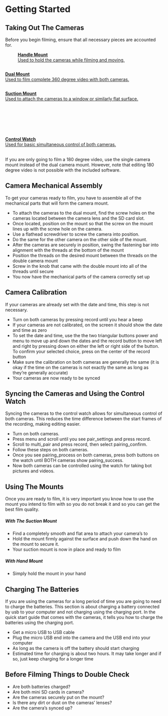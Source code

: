 <style type="text/css" src="/styles/image-gallery.css"></style>
<script type="text/javascript" src="./SCRIPT.js"></script>

# Getting Started

## Taking Out The Cameras

Before you begin filming, ensure that all necessary pieces are accounted for. <br>

<div class="image-gallery">
    <a href="https://dealien.gitbooks.io/vr-camera-handbook/content/assets/handle_mount.png" class="image-gallery" target="_blank">
        <figure class="image-gallery">
            <img src="https://dealien.gitbooks.io/vr-camera-handbook/content/assets/handle_mount_thumbnail.png" alt="" class="image-gallery"> 
            <figcaption><b>Handle Mount</b><br>
            Used to hold the cameras while filming and moving.
</figcaption>
        </figure>
    </a>
    <a href="https://dealien.gitbooks.io/vr-camera-handbook/content/assets/dual_mount.png" class="image-gallery" target="_blank">
        <figure class="image-gallery"><img src="https://dealien.gitbooks.io/vr-camera-handbook/content/assets/dual_mount_thumbnail.png" alt="" class="image-gallery"></figure>
        <figcaption><b>Dual Mount</b><br>
        Used to film complete 360 degree video with both cameras. 
        </figcaption>
    </a>
    <a href="https://dealien.gitbooks.io/vr-camera-handbook/content/assets/suction_mount.png" class="image-gallery" target="_blank">
        <figure class="image-gallery"><img src="https://dealien.gitbooks.io/vr-camera-handbook/content/assets/suction_mount_thumbnail.png" alt="" class="image-gallery"></figure>
        <figcaption><b>Suction Mount</b><br>
        Used to attach the cameras to a window or similarly flat surface. 
        </figcaption>
    </a>
    <a href="https://dealien.gitbooks.io/vr-camera-handbook/content/assets/screw_key.png" class="image-gallery" target="_blank">
        <figure class="image-gallery"><img src="https://dealien.gitbooks.io/vr-camera-handbook/content/assets/screw_key_thumbnail.png" alt="" class="image-gallery"></figure>
    </a>
    <a href="https://dealien.gitbooks.io/vr-camera-handbook/content/assets/camera_bag.png" class="image-gallery" target="_blank">
        <figure class="image-gallery"><img src="https://dealien.gitbooks.io/vr-camera-handbook/content/assets/camera_bag_thumbnail.png" alt="" class="image-gallery"></figure>
    </a>
    <a href="https://dealien.gitbooks.io/vr-camera-handbook/content/assets/camera.png" class="image-gallery" target="_blank">
        <figure class="image-gallery"><img src="https://dealien.gitbooks.io/vr-camera-handbook/content/assets/camera_thumbnail.png" alt="" class="image-gallery"></figure>
    </a>
    <a href="https://dealien.gitbooks.io/vr-camera-handbook/content/assets/lens_cap.png" class="image-gallery" target="_blank">
        <figure class="image-gallery"><img src="https://dealien.gitbooks.io/vr-camera-handbook/content/assets/lens_cap_thumbnail.png" alt="" class="image-gallery"></figure>
    </a>
    <a href="https://dealien.gitbooks.io/vr-camera-handbook/content/assets/lens_ring.png" class="image-gallery" target="_blank">
        <figure class="image-gallery"><img src="https://dealien.gitbooks.io/vr-camera-handbook/content/assets/lens_ring_thumbnail.png" alt="" class="image-gallery"></figure>
    </a>
    <a href="https://dealien.gitbooks.io/vr-camera-handbook/content/assets/protective_lens.png" class="image-gallery" target="_blank">
        <figure class="image-gallery"><img src="https://dealien.gitbooks.io/vr-camera-handbook/content/assets/protective_lens_thumbnail.png" alt="" class="image-gallery"></figure>
    </a>
    <a href="https://dealien.gitbooks.io/vr-camera-handbook/content/assets/watch.png" class="image-gallery" target="_blank">
        <figure class="image-gallery"><img src="https://dealien.gitbooks.io/vr-camera-handbook/content/assets/watch_thumbnail.png" alt="" class="image-gallery"></figure>
        <figcaption><b>Control Watch</b><br>
        Used for basic simultaneous control of both cameras. 
        </figcaption>
    </a>
</div><br>

If you are only going to film a 180 degree video, use the single camera mount instead of the dual camera mount. However, note that editing 180 degree video is not possible with the included software. 


## Camera Mechanical Assembly

To get your cameras ready to film, you have to assemble all of the mechanical parts that will form the camera mount. 

* To attach the cameras to the dual mount, find the screw holes on the cameras located between the camera lens and the SD card slot.
* Once located, position on the mount so that the screw on the mount lines up with the screw hole on the camera.
* Use a flathead screwdriver to screw the camera into position.
* Do the same for the other camera on the other side of the mount.
* After the cameras are securely in position, swing the fastening bar into alignment with the threads at the bottom of the mount
* Position the threads on the desired mount between the threads on the double camera mount
* Screw in the knob that came with the double mount into all of the threads until secure
* You now have the mechanical parts of the camera correctly set up



## Camera Calibration

If your cameras are already set with the date and time, this step is not necessary.
* Turn on both cameras by pressing <span>record</span> until you hear a beep
* If your cameras are not calibrated, on the screen it should show the date and time as zero
* To set the date and time, use the the two triangular buttons <span>power</span> and <span>menu</span> to move up and down the dates and the record button to move left and right by pressing down on either the left or right side of the button. To confirm your selected choice, press on the center of the record button
* Make sure the calibration on both cameras are generally the same (it is okay if the time on the cameras is not exactly the same as long as they’re generally accurate)
* Your cameras are now ready to be synced



## Syncing the Cameras and Using the Control Watch

Syncing the cameras to the control watch allows for simultaneous control of both cameras. This reduces the time difference between the start frames of the recording, making editing easier.
* Turn on both cameras.
* Press <span>menu</span> and scroll until you see <span>pair_settings</span> and press <span>record</span>.
* Scroll to <span>multi_pair</span> and press <span>record</span>, then select <span>pairing_confirm</span>.
* Follow these steps on both cameras.
* Once you see <span>pairing_process</span> on both cameras, press both buttons on the watch until BOTH cameras show <span>pairing_success</span>.
* Now both cameras can be controlled using the watch for taking bot pictures and videos.



## Using The Mounts

Once you are ready to film, it is very important you know how to use the mount you intend to film with so you do not break it and so you can get the best film quality.

##### With The Suction Mount

* Find a completely smooth and flat area to attach your camera’s to
* Hold the mount firmly against the surface and push down the hand on the mount to secure it.
* Your suction mount is now in place and ready to film

##### With Hand Mount

* Simply hold the mount in your hand



## Charging The Batteries

If you are using the cameras for a long period of time you are going to need to charge the batteries. This section is about charging a battery connected by usb to your computer and not charging using the charging port. In the quick start guide that comes with the cameras, it tells you how to charge the batteries using the charging port.

* Get a micro USB to USB cable
* Plug the micro USB end into the camera and the USB end into your computer
* As long as the camera is off the battery should start charging
* Estimated time for charging is about two hours. It may take longer and if so, just keep charging for a longer time



## Before Filming Things to Double Check

* Are both batteries charged?
* Are both mini SD cards in camera?
* Are the cameras securely put on the mount?
* Is there any dirt or dust on the cameras’ lenses?
* Are the camera’s synced up?